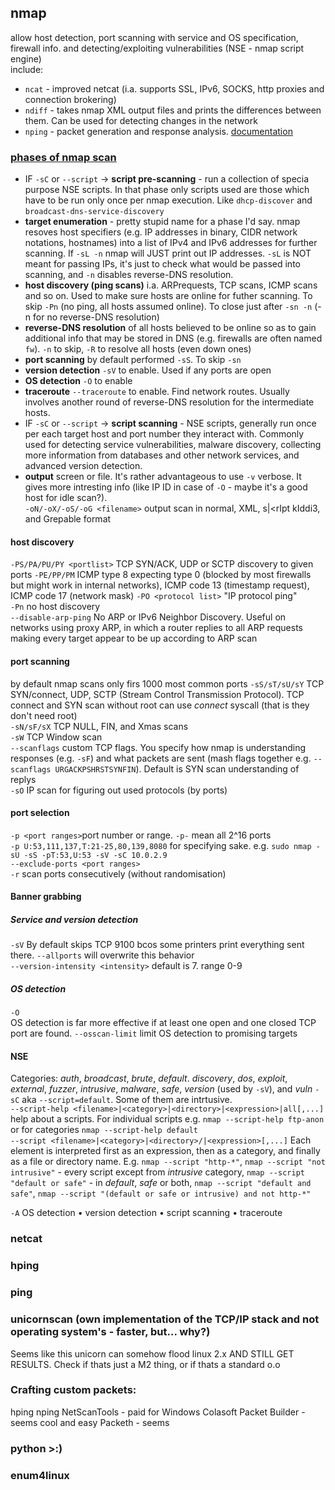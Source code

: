 ## nmap
allow host detection, port scanning with service and OS specification, firewall info. and detecting/exploiting vulnerabilities (NSE - nmap script engine)  
include: 
- `ncat` - improved netcat (i.a. supports SSL, IPv6, SOCKS, http proxies and connection brokering)  
- `ndiff` - takes nmap XML output files and prints the differences between them. Can be used for detecting changes in the network  
- `nping` - packet generation and response analysis. [documentation](https://nmap.org/book/nping-man.html)  
### [phases of nmap scan](https://nmap.org/book/nmap-phases.html)
- IF `-sC` or `--script` -> **script pre-scanning** - run a collection of specia purpose NSE scripts. In that phase only scripts used are those which have to be run only once per nmap execution. Like `dhcp-discover` and `broadcast-dns-service-discovery`  
- **target enumeration** - pretty stupid name for a phase I'd say. nmap resoves host specifiers (e.g. IP addresses in binary, CIDR network notations, hostnames) into a list of IPv4 and IPv6 addresses for further scanning. If `-sL -n` nmap will JUST print out IP addresses. `-sL` is NOT meant for passing IPs, it's just to check what would be passed into scanning, and `-n` disables reverse-DNS resolution.  
- **host discovery (ping scans)** i.a. ARPrequests, TCP scans, ICMP scans and so on. Used to make sure hosts are online for futher scanning. To skip `-Pn` (no ping, all hosts assumed online). To close just after `-sn -n` (-n for no reverse-DNS resolution)  
- **reverse-DNS resolution** of all hosts believed to be online so as to gain additional info that may be stored in DNS (e.g. firewalls are often named `fw`). `-n` to skip, `-R` to resolve all hosts (even down ones)  
- **port scanning** by default performed `-sS`. To skip `-sn`  
- **version detection** `-sV` to enable. Used if any ports are open  
- **OS detection** `-O` to enable  
- **traceroute** `--traceroute` to enable. Find network routes. Usually involves another round of reverse-DNS resolution for the intermediate hosts.
- IF `-sC` or `--script` -> **script scanning** - NSE scripts, generally run once per each target host and port number they interact with. Commonly used for detecting service vulnerabilities, malware discovery, collecting more information from databases and other network services, and advanced version detection.  
- **output** screen or file. It's rather advantageous to use `-v` verbose. It gives more intresting info (like IP ID in case of `-O` - maybe it's a good host for idle scan?).  
`-oN/-oX/-oS/-oG <filename>` output scan in normal, XML, s|<rIpt kIddi3, and Grepable format  
#### host discovery
`-PS/PA/PU/PY <portlist>` TCP SYN/ACK, UDP or SCTP discovery to given ports
`-PE/PP/PM` ICMP type 8 expecting type 0 (blocked by most firewalls but might work in internal networks), ICMP code 13 (timestamp request), ICMP code 17 (network mask)
`-PO <protocol list>` "IP protocol ping"  
`-Pn` no host discovery  
`--disable-arp-ping` No ARP or IPv6 Neighbor Discovery. Useful on networks using proxy ARP, in which a router replies to all ARP requests making every target appear to be up according to ARP scan  
#### port scanning
by default nmap scans only firs 1000 most common ports
`-sS/sT/sU/sY` TCP SYN/connect, UDP, SCTP (Stream Control Transmission Protocol). TCP connect and SYN scan without root can use *connect* syscall (that is they don't need root)    
`-sN/sF/sX` TCP NULL, FIN, and Xmas scans  
`-sW` TCP Window scan  
`--scanflags` custom TCP flags. You specify how nmap is understanding responses (e.g. `-sF`) and what packets are sent 
(mash flags together e.g. `--scanflags URGACKPSHRSTSYNFIN`). Default is SYN scan understanding of replys  
`-sO` IP scan for figuring out used protocols (by ports)
#### port selection
`-p <port ranges>`port number or range. `-p-` mean all 2^16 ports  
`-p U:53,111,137,T:21-25,80,139,8080` for specifying sake. e.g. `sudo nmap -sU -sS -pT:53,U:53 -sV -sC 10.0.2.9`  
`--exclude-ports <port ranges>`  
`-r` scan ports consecutively (without randomisation)  
#### Banner grabbing
##### Service and version detection
`-sV` By default skips TCP 9100 bcos some printers print everything sent there. `--allports` will overwrite this behavior  
`--version-intensity <intensity>` default is 7. range 0-9  
##### OS detection
`-O`  
OS detection is far more effective if at least one open and one closed TCP port are found. `--osscan-limit` limit OS detection to promising targets  
#### NSE
Categories: *auth*, *broadcast*, *brute*, *default*. *discovery*, *dos*, *exploit*, *external*, *fuzzer*, *intrusive*, *malware*, *safe*, *version* (used by `-sV`), and *vuln*
`-sC` aka `--script=default`. Some of them are intrtusive.  
`--script-help <filename>|<category>|<directory>|<expression>|all[,...]` help about a scripts. For individual scripts e.g. `nmap --script-help ftp-anon` or for categories `nmap --script-help default`  
`--script <filename>|<category>|<directory>/|<expression>[,...]` Each element is interpreted first as an expression, then as a category, and finally as a file or directory name. E.g. `nmap --script "http-*"`, `nmap --script "not intrusive"` - every script except from *intrusive* category, `nmap --script "default or safe"` - in *default*, *safe* or both, `nmap --script "default and safe"`, `nmap --script "(default or safe or intrusive) and not http-*"`  

`-A` OS detection • version detection • script scanning • traceroute  

### netcat

### hping
### ping
### unicornscan (own implementation of the TCP/IP stack and not operating system's - faster, but... why?)
Seems like this unicorn can somehow flood linux 2.x AND STILL GET RESULTS. Check if thats just a M2 thing, or if thats a standard o.o


### Crafting custom packets:
hping
nping
NetScanTools - paid for Windows
Colasoft Packet Builder - seems cool and easy
Packeth - seems 

### python >:)

### enum4linux
